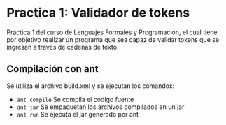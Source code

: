 # Practica 1: Validador de tokens
Práctica 1 del curso de Lenguajes Formales y Programación, el cual tiene por objetivo realizar un programa que sea capaz de validar tokens que se ingresan a traves de cadenas de texto.
## Compilación con ant
Se utiliza el archivo build.xml y se ejecutan los comandos:
- `ant compile` Se compila el codigo fuente
- `ant jar` Se empaquetan los archivos compilados en un jar
- `ant run` Se ejecuta el jar generado por ant
